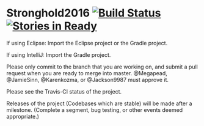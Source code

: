 
# Stronghold2016 [![Build Status](https://travis-ci.org/FRC1360/Stronghold2016.svg)](https://travis-ci.org/FRC1360/Stronghold2016) [![Stories in Ready](https://badge.waffle.io/FRC1360/Stronghold2016.png?label=ready&title=Ready)](https://waffle.io/FRC1360/Stronghold2016)

If using Eclipse: Import the Eclipse project or the Gradle project.

If using IntelliJ: Import the Gradle project.

Please only commit to the branch that you are working on, and submit a pull request when you are ready to merge into master. 
@Megapead, @JamieSinn, @Karenkozma, or @Jackson9987 must approve it.

Please see the Travis-CI status of the project.

Releases of the project (Codebases which are stable) will be made after a milestone. (Complete a segment, bug testing, or other events deemed appropriate.)

